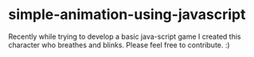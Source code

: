 # simple-animation-using-javascript
Recently while trying to develop a basic java-script game I created this character who breathes and blinks.
Please feel free to contribute. :)
